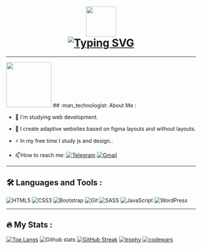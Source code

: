 
<h1 align="center"><a href="https://git.io/typing-svg"><img src="https://avatars.githubusercontent.com/u/86792732?v=4" width="80"><br><a href="https://git.io/typing-svg"><img src="https://readme-typing-svg.herokuapp.com?font=Fira+Code&pause=1000&color=689D6A&background=282828&center=true&vCenter=true&width=435&lines=Hi%2C+my+name+is+Dmitry.;I+am+a+front-end+developer." alt="Typing SVG" /></a></h1>

---

<img src='https://media.giphy.com/media/ZDTbix65Me1YDNLDF3/giphy.gif' width='120'>
## :man_technologist: About Me :

- :telescope: I'm studying web development.

- :seedling: I create adaptive websites based on figma layouts and without layouts.

- :zap: In my free time I study js and design..

- :mailbox:How to reach me: 
[![Telegram](https://img.shields.io/badge/Telegram-2CA5E0?style=for-the-badge&logo=telegram&logoColor=white)](https://t.me/Brahner) [![Gmail](https://img.shields.io/badge/Gmail-D14836?style=for-the-badge&logo=gmail&logoColor=white)](mailto:brachneq@gmail.com)


---

## :hammer_and_wrench: Languages and Tools :
![HTML5](https://img.shields.io/badge/html5-%23E34F26.svg?style=for-the-badge&logo=html5&logoColor=white) ![CSS3](https://img.shields.io/badge/css3-%231572B6.svg?style=for-the-badge&logo=css3&logoColor=white) ![Bootstrap](https://img.shields.io/badge/bootstrap-%23563D7C.svg?style=for-the-badge&logo=bootstrap&logoColor=white) ![Git](https://img.shields.io/badge/git-%23F05033.svg?style=for-the-badge&logo=git&logoColor=white) ![SASS](https://img.shields.io/badge/SASS-hotpink.svg?style=for-the-badge&logo=SASS&logoColor=white) ![JavaScript](https://img.shields.io/badge/javascript-%23323330.svg?style=for-the-badge&logo=javascript&logoColor=%23F7DF1E) ![WordPress](https://img.shields.io/badge/WordPress-%23117AC9.svg?style=for-the-badge&logo=WordPress&logoColor=white)

---

## :fire: My Stats :
[![Top Langs](https://github-readme-stats.vercel.app/api/top-langs/?username=Brahner&layout=compact&theme=gruvbox)](https://github.com/Brahner/github-readme-stats)
![Github stats](https://github-readme-stats.vercel.app/api?username=Brahner&theme=gruvbox&show_icons=true&count_private=true)
[![GitHub Streak](http://github-readme-streak-stats.herokuapp.com?user=brahner&theme=gruvbox&hide_border=true&locale=ru)](https://git.io/streak-stats)
[![trophy](https://github-profile-trophy.vercel.app/?username=Brahner&theme=gruvbox)](https://github.com/Brahner/github-profile-trophy)
[![codewars](https://www.codewars.com/users/Brahner/badges/small)](https://www.codewars.com/users/Brahner)

